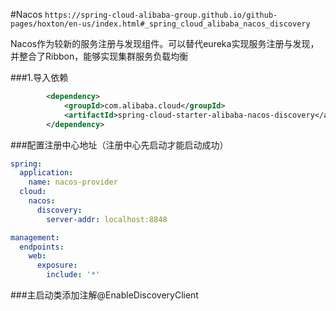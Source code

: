 #Nacos
`https://spring-cloud-alibaba-group.github.io/github-pages/hoxton/en-us/index.html#_spring_cloud_alibaba_nacos_discovery
`

Nacos作为较新的服务注册与发现组件。可以替代eureka实现服务注册与发现，并整合了Ribbon，能够实现集群服务负载均衡

###1.导入依赖
```xml
        <dependency>
            <groupId>com.alibaba.cloud</groupId>
            <artifactId>spring-cloud-starter-alibaba-nacos-discovery</artifactId>
        </dependency>
```
###配置注册中心地址（注册中心先启动才能启动成功）
```yaml
spring:
  application:
    name: nacos-provider
  cloud:
    nacos:
      discovery:
        server-addr: localhost:8848

management:
  endpoints:
    web:
      exposure:
        include: '*'
```
###主启动类添加注解@EnableDiscoveryClient